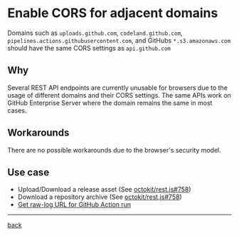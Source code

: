 # Enable CORS for adjacent domains

Domains such as `uploads.github.com`, `codeland.github.com`, `pipelines.actions.githubusercontent.com`, and GitHubs `*.s3.amazonaws.com` should have the same CORS settings as `api.github.com`

## Why

Several REST API endpoints are currently unusable for browsers due to the usage of different domains and their CORS settings. The same APIs work on GitHub Enterprise Server where the domain remains the same in most cases.

## Workarounds

There are no possible workarounds due to the browser's security model.

## Use case

- Upload/Download a release asset (See [octokit/rest.js#758](https://github.com/octokit/rest.js/issues/758))
- Download a repository archive (See [octokit/rest.js#758](https://github.com/octokit/rest.js/issues/758))
- [Get raw-log URL for GitHub Action run](https://github.com/octokit/rest.js/discussions/1805)

---

[back](../..)
